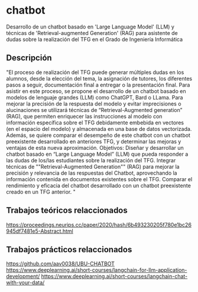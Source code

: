 # chatbot

Desarrollo de un chatbot basado en 'Large Language Model' (LLM) y técnicas de 'Retrieval-augmented Generation' (RAG) para asistente de dudas sobre la realización del TFG en el Grado de Ingeniería Informática

## Descripción

"El proceso de realización del TFG puede generar múltiples dudas en los alumnos, desde la elección del tema, la asignación de tutores, los diferentes pasos a seguir, documentación final a entregar o la presentación final. Para asistir en este proceso, se propone el desarrollo de un chatbot basado en modelos de lenguaje grandes (LLM) como ChatGPT, Bard o LLama. Para mejorar la precisión de la respuesta del modelo y evitar imprecisiones o alucinaciones se utilizará técnicas de “Retrieval-Augmented generation” (RAG), que permiten enriquecer las instrucciones al modelo con información específica sobre el TFG debidamente embebida en vectores (en el espacio del modelo) y almacenada en una base de datos vectorizada. Además, se quiere comparar el desempeño de este chatbot con un chatbot preexistente desarrollado en anteriores TFG, y determinar las mejoras y ventajas de esta nueva aproximación.
Objetivos: Diseñar y desarrollar un chatbot basado en “Large Language Model” (LLM) que pueda responder a las dudas de los/las estudiantes sobre la realización del TFG. Integrar técnicas de ""Retrieval-Augmented Generation"" (RAG) para mejorar la precisión y relevancia de las respuestas del Chatbot, aprovechando la información contenida en documentos existentes sobre el TFG. Comparar el rendimiento y eficacia del chatbot desarrollado con un chatbot preexistente creado en un TFG anterior. "

## Trabajos teóricos relaccionados

https://proceedings.neurips.cc/paper/2020/hash/6b493230205f780e1bc26945df7481e5-Abstract.html

## Trabajos prácticos relaccionados

https://github.com/aav0038/UBU-CHATBOT
https://www.deeplearning.ai/short-courses/langchain-for-llm-application-development/
https://www.deeplearning.ai/short-courses/langchain-chat-with-your-data/
